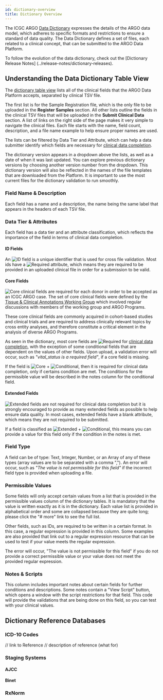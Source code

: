 ```yaml
---
id: dictionary-overview
title: Dictionary Overview
---
```


The ICGC ARGO [Data Dictionary](/dictionary) expresses the details of the ARGO data model, which adheres to specific formats and restrictions to ensure a standard of data quality. The Data Dictionary defines a set of files, each related to a clinical concept, that can be submitted to the ARGO Data Platform.

To follow the evolution of the data dictionary, check out the [Dictionary Release Notes] (../release-notes/dictionary-releases).

## Understanding the Data Dictionary Table View

The [dictionary table view](/dictionary) lists all of the clinical fields that the ARGO Data Platform accepts, separated by clinical TSV file.

The first list is for the Sample Registration file, which is the only file to be uploaded in the **Register Samples** section. All other lists outline the fields in the clinical TSV files that will be uploaded in the **Submit Clinical Data** section. A list of links on the right side of the page makes it very simple to navigate the clinical files. Each file starts with the name, field count, description, and a file name example to help ensure proper names are used. 

The lists can be filtered by Data Tier and Attribute, which can help a data submitter identify which fields are necessary for [clinical data completion](clinical-data-validation-rules). 

The dictionary version appears in a dropdown above the lists, as well as a date of when it was last updated. You can explore previous dictionary versions by choosing another version number from the dropdown. This dictionary version will also be reflected in the names of the file templates that are downloaded from the Platform. It is important to use the most current files for the dictionary validation to run smoothly. 

### Field Name & Description
Each field has a name and a description, the name being the same label that appears in the headers of each TSV file. 

### Data Tier & Attributes 
Each field has a data tier and an attribute classification, which reflects the importance of the field in terms of clinical data completion. 

#### ID Fields
An ![ID](/assets/submission/dictionary-id.svg) field is a unique identifier that is used for cross file validation. Most ids have a ![Required](/assets/submission/dictionary-required.svg) attribute, which means they are required to be provided in an uploaded clinical file in order for a submission to be valid. 

#### Core Fields
![Core](/assets/submission/dictionary-core.svg) clinical fields are required for each donor in order to be accepted as an ICGC ARGO case. The set of core clinical fields were defined by the [Tissue & Clinical Annotations Working Group](http://www.icgc-argo.org/page/84/tissue-clinical-annotation-working-group) which involved regular discussions with members of the working group and ARGO Programs. 

These core clinical fields are commonly acquired in cohort-based studies and clinical trials and are required to address clinically relevant topics by cross entity analyses, and therefore constitute a critical element in the analysis of diverse ARGO Programs.

As seen in the dictionary, most core fields are ![Required](/assets/submission/dictionary-required.svg) for [clinical data completion](clinical-data-validation-rules), with the exception of some conditional fields that are dependent on the values of other fields. Upon upload, a validation error will occur, such as *"vital_status is a required field"*, if a core field is missing.

If the field is ![Core](/assets/submission/dictionary-core.svg) + ![Conditional](/assets/submission/dictionary-conditional.svg), then it is required for clinical data completion, only if certains condition are met. The conditions for the permissible value will be described in the notes column for the conditional field. 

#### Extended Fields
![Extended](/assets/submission/dictionary-extended.svg) fields are not required for clinical data completion but it is strongly encouraged to provide as many extended fields as possible to help ensure data quality. In most cases, extended fields have a blank attribute, which means they are not required to be submitted. 

If a field is classified as ![Extended](/assets/submission/dictionary-extended.svg) + ![ Conditional](/assets/submission/dictionary-conditional.svg), this means you can provide a value for this field only if the condition in the notes is met.

### Field Type
A field can be of type: Text, Integer, Number, or an Array of any of these types (array values are to be separated with a comma ","). An error will occur, such as *"The value is not permissible for this field"* if the incorrect field type is provided when uploading a file. 

### Permissible Values
Some fields will only accept certain values from a list that is provided in the permissible values column of the dictionary tables. It is mandatory that the value is written exactly as it is in the dictionary. Each value list is provided in alphabetical order and some are collapsed because they are quite long; please click the "# more" link to see the full list. 

Other fields, such as IDs, are required to be written in a certain format. In this case, a regular expression is provided in this column. Some examples are also provided that link out to a regular expression resource that can be used to test if your value meets the regular expression. 

The error will occur, "The value is not permissible for this field" if you do not provide a correct permissible value or your value does not meet the provided regular expression. 

### Notes & Scripts
This column includes important notes about certain fields for further conditions and descriptions. Some notes contain a "View Script" button, which opens a window with the script restrictions for that field. This code will provide the validations that are being done on this field, so you can test with your clinical values. 


## Dictionary Reference Databases

### ICD-10 Codes

// link to Reference
// description of reference (what for)

### Staging Systems

#### AJCC

#### Binet

### RxNorm
